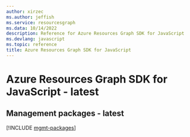 ```yaml
---
author: xirzec
ms.author: jeffish
ms.service: resourcesgraph
ms.data: 10/14/2022
description: Reference for Azure Resources Graph SDK for JavaScript
ms.devlang: javascript
ms.topic: reference
title: Azure Resources Graph SDK for JavaScript
---
```

# Azure Resources Graph SDK for JavaScript - latest

## Management packages - latest
[!INCLUDE [mgmt-packages](resources-graph-mgmt-index.md)]